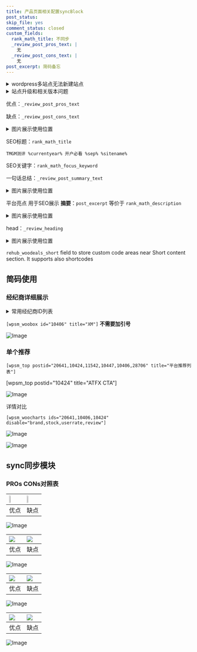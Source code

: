 ```yaml
---
title: 产品页面相关配置syncBlock
post_status: 
skip_file: yes
comment_status: closed
custom_fields:
  rank_math_title: 不同步
  _review_post_pros_text: |
    无
  _review_post_cons_text: |
    无
post_excerpt: 简码备忘
---
```

<details><summary>wordpress多站点无法新建站点</summary>

<li>和报错需要清理cookies一样的原因</li>
<li>wp-config.php里面<code>define( 'SUBDOMAIN_INSTALL', false );//子域名安装</code></li>
<li>新建子站点是用<code>define( 'SUBDOMAIN_INSTALL', true);//子域名安装</code> 完成以后，改成<code>false</code></li>
</details>

<details><summary>站点升级和相关版本问题</summary>

<p>wordpress：5.9.9
woocommerce：7.5.1
出现问题的地方：主题选项里面>><strong>Product layout >>compact style</strong></p>
<p>如何出现没有用过的字段 导致无法保存。先导出配置 然后进行修改，后面再次恢复即可。</p>
<p>出现部分字段无法显示时，需要返回默认布局后，对产品进行保存就好了。</p>
<p></p>
</details>

优点：`_review_post_pros_text`

缺点：`_review_post_cons_text`

<details><summary>图片展示使用位置</summary>

<img src="https://prod-files-secure.s3.us-west-2.amazonaws.com/39ed1227-6d7d-4570-be36-9ccd4a2c4241/f51d3d83-55d4-4bdf-9604-f37ec77ab556/Untitled.png?X-Amz-Algorithm=AWS4-HMAC-SHA256&X-Amz-Content-Sha256=UNSIGNED-PAYLOAD&X-Amz-Credential=ASIAZI2LB466WRSZMQPT%2F20250708%2Fus-west-2%2Fs3%2Faws4_request&X-Amz-Date=20250708T105519Z&X-Amz-Expires=3600&X-Amz-Security-Token=IQoJb3JpZ2luX2VjEIP%2F%2F%2F%2F%2F%2F%2F%2F%2F%2FwEaCXVzLXdlc3QtMiJIMEYCIQDWW0%2FMXGK8TppSGnomQLHYfAJY9pAKcZ%2Bh5xPt2%2Fbd%2FQIhAOCSWYVEVAWUZpjqA%2FPmrgMuYbV2Wrhb4J19G7GYvWioKogECIv%2F%2F%2F%2F%2F%2F%2F%2F%2F%2FwEQABoMNjM3NDIzMTgzODA1IgydsPV3IkjZ9V4fhOsq3AM%2BNL1SINEMLVCtuCIIDiG5TluLQYLNxLWPua0mX6wrGwc%2By6P%2Fh72gtWnwZodzccQTWVYd%2FoIi6ldr7VlS8vPg%2Flq0tr9isNMzCTFoOkKDip57qhAG4Mv%2BWoZ3YwI%2F1HsOmLWPEuGgl4wwqjJvMCPYfcCFoIT8DC%2FnuaHt3jwkHqTPnFnpcWy6K%2BRDhKczQALot7YlPnjSrKfWwmNgTwstFAGAXCBuu2vlKQZzXXMqWrbdMjRYeLjBY9wbAZqrDzeJ6NLVpafj3JnvMY23dui5q22lc7HsBeC2RJ0wER0Im1xvCPDWDotSDkRgmgqyqcGn%2F6kG2cPiD8ZCO%2BnjTjoZLX2%2Fp8WYWBrawuO4xTZQNgf0MqstvE%2FWIB3gLP9LIv%2BZEcSq27hT%2Be6DkmXasHfHeiC%2Ba3TpqSAG0dE4jGngS7z35EqFQs3VlZRrua5AWxg6XYafL2lz7GqCyVLQLlwr9hb0buM%2B4gHGsVELI9qmHwjA%2BJJ6zwf6zDP9Au%2BHwBRaWi2UPUqQG7nV92mGVywdDYPLmkDfiqiD9Mfm%2F0chQ0ed%2BPZjlpdIU6Dgyh6diJLGZfIlLLugq%2FliASF%2B7a2Qv1t9mCLHeEYdfxggqUxviLnAvo6K1HmxjK1wejD%2B4LPDBjqkAUstPOFzQ7G7xbQSps8N171q2dlNlooUhm7sfVkkpPYvH%2Ft7njssO1ZO54rxPyx9vrasJ9xcFX6nXOPz0ToqgBL4qyr3q3qfyilBrSCbDZKRzG4jQJdv%2FR6pNAVbivnfYxv0I6dOlbAV6hYc3OWCV%2FOcpqTDm0bsFKxaBCvA4D1orlTFarkVxPuWfJp7K0UqsAWl60kgjfAuDHSR7og7KVSTfmof&X-Amz-Signature=bac1a889bb1223d580bc514ab273396080ba78db57c8839e8fe0ccfd99dfd7d9&X-Amz-SignedHeaders=host&x-amz-checksum-mode=ENABLED&x-id=GetObject" alt="Image">
</details>

SEO标题：`rank_math_title`

`TMGM测评 %currentyear% 开户必看 %sep% %sitename%`

SEO关键字：`rank_math_focus_keyword`

一句话总结：`_review_post_summary_text`

<details><summary>图片展示使用位置</summary>

<img src="https://prod-files-secure.s3.us-west-2.amazonaws.com/39ed1227-6d7d-4570-be36-9ccd4a2c4241/4b96a922-296c-4f4e-8630-d1c870cbce01/Untitled.png?X-Amz-Algorithm=AWS4-HMAC-SHA256&X-Amz-Content-Sha256=UNSIGNED-PAYLOAD&X-Amz-Credential=ASIAZI2LB466ZYC5M4JJ%2F20250708%2Fus-west-2%2Fs3%2Faws4_request&X-Amz-Date=20250708T105520Z&X-Amz-Expires=3600&X-Amz-Security-Token=IQoJb3JpZ2luX2VjEIP%2F%2F%2F%2F%2F%2F%2F%2F%2F%2FwEaCXVzLXdlc3QtMiJHMEUCIQDB83HP%2BHG9mrV6sJfUNuazrw6m9twHoexsTfcUBpS1xwIgH7JZpuGA5d5TTqpIHTYiYivfJvEDdNhY2pZ3gvPM%2BpUqiAQIi%2F%2F%2F%2F%2F%2F%2F%2F%2F%2F%2FARAAGgw2Mzc0MjMxODM4MDUiDAmc2hzW838CW0sOTCrcAyGzWM%2FrJze9BMxt5TsdwQ5MLLXFymdTVV1ec9eiPOmfx5%2FKquMHO5VvAJ6ZoWiV8iIKNfw1Wjl8KDes%2F6Jc1CLrmXpfMYcKk%2F45LIyJ%2BYmuQGOqqUCJEXmMPTQBixBT9Aja5g%2FXdCI%2FH2iVEgkDo7DaM2nKbi1ctly%2FAZFKYrfyD8XQ%2FeNK%2BbWvtgUU9o2LlGmfrn%2BDSr%2Fk2fBepcF1uHRvMsutB83rM17052n3LNAi3TPBaOgq%2F4qGTjMcJo%2Bj744XTuLH%2FOZXpMsRNMGRGl9HTPRS8SUJig%2FlJFU4l8KwN0SRurS3imryGJeJBUlTpvV%2F3C6%2FY0bQ%2B4Q%2FGxPh6GdLbA7FjFs1m%2F3gHfsCmGZ2hlVBnvGU77WQrMt1Vqo2UIBjA%2FyrPIUNjmG8KtDq5wh6XM97SWJCNg5%2FBiTOxcLad9qX9al6b50IwwBEiHux2UowaAoFO256fw7V2xcy3bn%2Fd01P7B8JSxiUQ%2Fw9wKGk0eV3cN1nkMkkgnvC8SmATWZvbWTaVqcn4Q7YAB7hHNF9usLPxpDFzbIoiKjMAu1htUPpfyFW6GxDKChYMumpFvMvyt8%2FOfE9u9n5kdeMVSEH6xN1SRdFogwHYzRWQehTHbDWDDHpysPmOFiTMIXis8MGOqUBcBvvftnF7c%2FFjKGvRqcthq5GqQU%2Bmjm9ocQzUbzP0WtRJ7mHsAhIQxXk%2FxROYsVbevnBEe85cTvX4b8jWCbao%2FWSwCgZEuHixIe6OLwDKAoEb5xLPBLuxbsvScEWOoePmt1QwjkNVhhEIFxBFo%2FxdJqEUTGUdWuXIKwc5HwA%2F7Tls%2BPgkOLO6Y42B5raLxv7lJRWOLmDJMc7kD3Iki%2FI6ofelBYL&X-Amz-Signature=14eedc4f1039ac2ad31b1877994121b3389f81d2e63c94dbc7b7781aabce6d11&X-Amz-SignedHeaders=host&x-amz-checksum-mode=ENABLED&x-id=GetObject" alt="Image">
</details>

平台亮点 用于SEO展示 **摘要**：`post_excerpt`  等价于 `rank_math_description`

<details><summary>图片展示使用位置</summary>

<img src="https://prod-files-secure.s3.us-west-2.amazonaws.com/39ed1227-6d7d-4570-be36-9ccd4a2c4241/1ee11f63-b60a-4dfe-a7a7-d58ff23b5d88/Untitled.png?X-Amz-Algorithm=AWS4-HMAC-SHA256&X-Amz-Content-Sha256=UNSIGNED-PAYLOAD&X-Amz-Credential=ASIAZI2LB466X7Q6ZU3V%2F20250708%2Fus-west-2%2Fs3%2Faws4_request&X-Amz-Date=20250708T105520Z&X-Amz-Expires=3600&X-Amz-Security-Token=IQoJb3JpZ2luX2VjEIP%2F%2F%2F%2F%2F%2F%2F%2F%2F%2FwEaCXVzLXdlc3QtMiJHMEUCID0MGgeKdULoRItZ0Q9m9c1eie0SQf9UbMTMlMwIWHf9AiEAx2e8t%2BTm0iGVHuLCh%2FwaB4TnLRFqFjwRmMauyMEVthIqiAQIi%2F%2F%2F%2F%2F%2F%2F%2F%2F%2F%2FARAAGgw2Mzc0MjMxODM4MDUiDO3E9zbxiiwSCCiNCircA5Gs%2BRmaWpHl%2F3tSnhjwVwTB9rfaeHCdyrjj%2BM0JLrAcEGtqRJx58Y6Av%2FxcYiNWvqsh5ck4JzMByH6ntO5pBCE66REM5Vldpkk%2BaSrPMg8Ibs86i3iu7oatf628fPz5D7taWjdryBBFKT2d7ZFZ3LTK1ZDTSooEU0OWbPPJXFu5%2BpXAtEoaxKOvsDqwtq0znUPn7kgRxuef%2B8DDMUUs74EY8Y40yNeEQSp%2BhNgr5jTqGR2JvYXZwcwsXCSH0wfgAnMQNoXU5J30IX9sRnFiKI4Ioit5cVLwMbaNbQ4gMIRvCOa8ToJIGPXhN7PCPlm8akk0UjJomCYI21xpcLN9PEZpXfprBmhPhEqYqvt5qpoF0WIOZm2v%2FsarCbcde7GFpWxEWsfZtdtv8C01gA8VgiWGkeEA7eKy9q8RN312IyXNST5W%2BHf%2BdfijNIHHCQXtM2dZgr4KSAOYsYrPvQPeJ3z5Bwbjm1n90mHugyhVuiNFv6QsmNoIbrG%2BSDZjSekc5T0iN4%2FdpG4TKoSSUNmYvkGT%2B9CUkAAz%2FCRs4zICa%2B%2FBRs6B%2BkOBFejK4GFSldb0SfTcqtIAaUcQ0WI73vL7R8ZEspPx5k%2FoWJBbB3PiKN3QDwsCuH95AT0FLSQvMOfhs8MGOqUBIgX3QaLfbKT3i%2FT7juPnU20khtMbBZB8ZQJy6UrlDOg1y0RMalid4aItq1TeMyXOrjmfxcuoAz3vCPb5lIsb0kiYV%2BBprTyBWqCd99OO8nNODRTnvchgYyVeWluRhWRQe6dzmWhiuP1%2FaxqTRfywadNPI4gyApnOcbSzVhc4YCvZXw9Y1HMLMXrVk%2FWsV9ZkOlXQMzE2TEwydpr6UkdtLuYJlVn6&X-Amz-Signature=3e79827b2b2264b2ec8af2722751bc31e9576920e7e325a858b072d5169e9f8c&X-Amz-SignedHeaders=host&x-amz-checksum-mode=ENABLED&x-id=GetObject" alt="Image">
<img src="https://prod-files-secure.s3.us-west-2.amazonaws.com/39ed1227-6d7d-4570-be36-9ccd4a2c4241/ad4118b5-78d8-4fbe-801e-3b29b5d99c01/Untitled.png?X-Amz-Algorithm=AWS4-HMAC-SHA256&X-Amz-Content-Sha256=UNSIGNED-PAYLOAD&X-Amz-Credential=ASIAZI2LB466X7Q6ZU3V%2F20250708%2Fus-west-2%2Fs3%2Faws4_request&X-Amz-Date=20250708T105520Z&X-Amz-Expires=3600&X-Amz-Security-Token=IQoJb3JpZ2luX2VjEIP%2F%2F%2F%2F%2F%2F%2F%2F%2F%2FwEaCXVzLXdlc3QtMiJHMEUCID0MGgeKdULoRItZ0Q9m9c1eie0SQf9UbMTMlMwIWHf9AiEAx2e8t%2BTm0iGVHuLCh%2FwaB4TnLRFqFjwRmMauyMEVthIqiAQIi%2F%2F%2F%2F%2F%2F%2F%2F%2F%2F%2FARAAGgw2Mzc0MjMxODM4MDUiDO3E9zbxiiwSCCiNCircA5Gs%2BRmaWpHl%2F3tSnhjwVwTB9rfaeHCdyrjj%2BM0JLrAcEGtqRJx58Y6Av%2FxcYiNWvqsh5ck4JzMByH6ntO5pBCE66REM5Vldpkk%2BaSrPMg8Ibs86i3iu7oatf628fPz5D7taWjdryBBFKT2d7ZFZ3LTK1ZDTSooEU0OWbPPJXFu5%2BpXAtEoaxKOvsDqwtq0znUPn7kgRxuef%2B8DDMUUs74EY8Y40yNeEQSp%2BhNgr5jTqGR2JvYXZwcwsXCSH0wfgAnMQNoXU5J30IX9sRnFiKI4Ioit5cVLwMbaNbQ4gMIRvCOa8ToJIGPXhN7PCPlm8akk0UjJomCYI21xpcLN9PEZpXfprBmhPhEqYqvt5qpoF0WIOZm2v%2FsarCbcde7GFpWxEWsfZtdtv8C01gA8VgiWGkeEA7eKy9q8RN312IyXNST5W%2BHf%2BdfijNIHHCQXtM2dZgr4KSAOYsYrPvQPeJ3z5Bwbjm1n90mHugyhVuiNFv6QsmNoIbrG%2BSDZjSekc5T0iN4%2FdpG4TKoSSUNmYvkGT%2B9CUkAAz%2FCRs4zICa%2B%2FBRs6B%2BkOBFejK4GFSldb0SfTcqtIAaUcQ0WI73vL7R8ZEspPx5k%2FoWJBbB3PiKN3QDwsCuH95AT0FLSQvMOfhs8MGOqUBIgX3QaLfbKT3i%2FT7juPnU20khtMbBZB8ZQJy6UrlDOg1y0RMalid4aItq1TeMyXOrjmfxcuoAz3vCPb5lIsb0kiYV%2BBprTyBWqCd99OO8nNODRTnvchgYyVeWluRhWRQe6dzmWhiuP1%2FaxqTRfywadNPI4gyApnOcbSzVhc4YCvZXw9Y1HMLMXrVk%2FWsV9ZkOlXQMzE2TEwydpr6UkdtLuYJlVn6&X-Amz-Signature=be8b7c2ecd6a65dfca08b5869878463dc3a9018e1cecb839b3da46e951e11c13&X-Amz-SignedHeaders=host&x-amz-checksum-mode=ENABLED&x-id=GetObject" alt="Image">
<img src="https://prod-files-secure.s3.us-west-2.amazonaws.com/39ed1227-6d7d-4570-be36-9ccd4a2c4241/a38cf7c9-a79c-4b64-9e94-13589fe0758b/Untitled.png?X-Amz-Algorithm=AWS4-HMAC-SHA256&X-Amz-Content-Sha256=UNSIGNED-PAYLOAD&X-Amz-Credential=ASIAZI2LB466X7Q6ZU3V%2F20250708%2Fus-west-2%2Fs3%2Faws4_request&X-Amz-Date=20250708T105520Z&X-Amz-Expires=3600&X-Amz-Security-Token=IQoJb3JpZ2luX2VjEIP%2F%2F%2F%2F%2F%2F%2F%2F%2F%2FwEaCXVzLXdlc3QtMiJHMEUCID0MGgeKdULoRItZ0Q9m9c1eie0SQf9UbMTMlMwIWHf9AiEAx2e8t%2BTm0iGVHuLCh%2FwaB4TnLRFqFjwRmMauyMEVthIqiAQIi%2F%2F%2F%2F%2F%2F%2F%2F%2F%2F%2FARAAGgw2Mzc0MjMxODM4MDUiDO3E9zbxiiwSCCiNCircA5Gs%2BRmaWpHl%2F3tSnhjwVwTB9rfaeHCdyrjj%2BM0JLrAcEGtqRJx58Y6Av%2FxcYiNWvqsh5ck4JzMByH6ntO5pBCE66REM5Vldpkk%2BaSrPMg8Ibs86i3iu7oatf628fPz5D7taWjdryBBFKT2d7ZFZ3LTK1ZDTSooEU0OWbPPJXFu5%2BpXAtEoaxKOvsDqwtq0znUPn7kgRxuef%2B8DDMUUs74EY8Y40yNeEQSp%2BhNgr5jTqGR2JvYXZwcwsXCSH0wfgAnMQNoXU5J30IX9sRnFiKI4Ioit5cVLwMbaNbQ4gMIRvCOa8ToJIGPXhN7PCPlm8akk0UjJomCYI21xpcLN9PEZpXfprBmhPhEqYqvt5qpoF0WIOZm2v%2FsarCbcde7GFpWxEWsfZtdtv8C01gA8VgiWGkeEA7eKy9q8RN312IyXNST5W%2BHf%2BdfijNIHHCQXtM2dZgr4KSAOYsYrPvQPeJ3z5Bwbjm1n90mHugyhVuiNFv6QsmNoIbrG%2BSDZjSekc5T0iN4%2FdpG4TKoSSUNmYvkGT%2B9CUkAAz%2FCRs4zICa%2B%2FBRs6B%2BkOBFejK4GFSldb0SfTcqtIAaUcQ0WI73vL7R8ZEspPx5k%2FoWJBbB3PiKN3QDwsCuH95AT0FLSQvMOfhs8MGOqUBIgX3QaLfbKT3i%2FT7juPnU20khtMbBZB8ZQJy6UrlDOg1y0RMalid4aItq1TeMyXOrjmfxcuoAz3vCPb5lIsb0kiYV%2BBprTyBWqCd99OO8nNODRTnvchgYyVeWluRhWRQe6dzmWhiuP1%2FaxqTRfywadNPI4gyApnOcbSzVhc4YCvZXw9Y1HMLMXrVk%2FWsV9ZkOlXQMzE2TEwydpr6UkdtLuYJlVn6&X-Amz-Signature=0b5f5bc6c94b98175ce60bbb9f1702c7664472170f050ce9a081b8ccfa78110a&X-Amz-SignedHeaders=host&x-amz-checksum-mode=ENABLED&x-id=GetObject" alt="Image">
<img src="https://prod-files-secure.s3.us-west-2.amazonaws.com/39ed1227-6d7d-4570-be36-9ccd4a2c4241/7da6fc1e-d2ac-42ae-8c75-cb5749aa18f6/Untitled.png?X-Amz-Algorithm=AWS4-HMAC-SHA256&X-Amz-Content-Sha256=UNSIGNED-PAYLOAD&X-Amz-Credential=ASIAZI2LB466X7Q6ZU3V%2F20250708%2Fus-west-2%2Fs3%2Faws4_request&X-Amz-Date=20250708T105520Z&X-Amz-Expires=3600&X-Amz-Security-Token=IQoJb3JpZ2luX2VjEIP%2F%2F%2F%2F%2F%2F%2F%2F%2F%2FwEaCXVzLXdlc3QtMiJHMEUCID0MGgeKdULoRItZ0Q9m9c1eie0SQf9UbMTMlMwIWHf9AiEAx2e8t%2BTm0iGVHuLCh%2FwaB4TnLRFqFjwRmMauyMEVthIqiAQIi%2F%2F%2F%2F%2F%2F%2F%2F%2F%2F%2FARAAGgw2Mzc0MjMxODM4MDUiDO3E9zbxiiwSCCiNCircA5Gs%2BRmaWpHl%2F3tSnhjwVwTB9rfaeHCdyrjj%2BM0JLrAcEGtqRJx58Y6Av%2FxcYiNWvqsh5ck4JzMByH6ntO5pBCE66REM5Vldpkk%2BaSrPMg8Ibs86i3iu7oatf628fPz5D7taWjdryBBFKT2d7ZFZ3LTK1ZDTSooEU0OWbPPJXFu5%2BpXAtEoaxKOvsDqwtq0znUPn7kgRxuef%2B8DDMUUs74EY8Y40yNeEQSp%2BhNgr5jTqGR2JvYXZwcwsXCSH0wfgAnMQNoXU5J30IX9sRnFiKI4Ioit5cVLwMbaNbQ4gMIRvCOa8ToJIGPXhN7PCPlm8akk0UjJomCYI21xpcLN9PEZpXfprBmhPhEqYqvt5qpoF0WIOZm2v%2FsarCbcde7GFpWxEWsfZtdtv8C01gA8VgiWGkeEA7eKy9q8RN312IyXNST5W%2BHf%2BdfijNIHHCQXtM2dZgr4KSAOYsYrPvQPeJ3z5Bwbjm1n90mHugyhVuiNFv6QsmNoIbrG%2BSDZjSekc5T0iN4%2FdpG4TKoSSUNmYvkGT%2B9CUkAAz%2FCRs4zICa%2B%2FBRs6B%2BkOBFejK4GFSldb0SfTcqtIAaUcQ0WI73vL7R8ZEspPx5k%2FoWJBbB3PiKN3QDwsCuH95AT0FLSQvMOfhs8MGOqUBIgX3QaLfbKT3i%2FT7juPnU20khtMbBZB8ZQJy6UrlDOg1y0RMalid4aItq1TeMyXOrjmfxcuoAz3vCPb5lIsb0kiYV%2BBprTyBWqCd99OO8nNODRTnvchgYyVeWluRhWRQe6dzmWhiuP1%2FaxqTRfywadNPI4gyApnOcbSzVhc4YCvZXw9Y1HMLMXrVk%2FWsV9ZkOlXQMzE2TEwydpr6UkdtLuYJlVn6&X-Amz-Signature=59cd3d57c5fbe9571a5cd135adf38f2b29dec63332a87044ab5d87bd0167e948&X-Amz-SignedHeaders=host&x-amz-checksum-mode=ENABLED&x-id=GetObject" alt="Image">
<img src="https://prod-files-secure.s3.us-west-2.amazonaws.com/39ed1227-6d7d-4570-be36-9ccd4a2c4241/7e97f40a-eaee-47f5-b2f9-475f96808fa7/Untitled.png?X-Amz-Algorithm=AWS4-HMAC-SHA256&X-Amz-Content-Sha256=UNSIGNED-PAYLOAD&X-Amz-Credential=ASIAZI2LB466X7Q6ZU3V%2F20250708%2Fus-west-2%2Fs3%2Faws4_request&X-Amz-Date=20250708T105520Z&X-Amz-Expires=3600&X-Amz-Security-Token=IQoJb3JpZ2luX2VjEIP%2F%2F%2F%2F%2F%2F%2F%2F%2F%2FwEaCXVzLXdlc3QtMiJHMEUCID0MGgeKdULoRItZ0Q9m9c1eie0SQf9UbMTMlMwIWHf9AiEAx2e8t%2BTm0iGVHuLCh%2FwaB4TnLRFqFjwRmMauyMEVthIqiAQIi%2F%2F%2F%2F%2F%2F%2F%2F%2F%2F%2FARAAGgw2Mzc0MjMxODM4MDUiDO3E9zbxiiwSCCiNCircA5Gs%2BRmaWpHl%2F3tSnhjwVwTB9rfaeHCdyrjj%2BM0JLrAcEGtqRJx58Y6Av%2FxcYiNWvqsh5ck4JzMByH6ntO5pBCE66REM5Vldpkk%2BaSrPMg8Ibs86i3iu7oatf628fPz5D7taWjdryBBFKT2d7ZFZ3LTK1ZDTSooEU0OWbPPJXFu5%2BpXAtEoaxKOvsDqwtq0znUPn7kgRxuef%2B8DDMUUs74EY8Y40yNeEQSp%2BhNgr5jTqGR2JvYXZwcwsXCSH0wfgAnMQNoXU5J30IX9sRnFiKI4Ioit5cVLwMbaNbQ4gMIRvCOa8ToJIGPXhN7PCPlm8akk0UjJomCYI21xpcLN9PEZpXfprBmhPhEqYqvt5qpoF0WIOZm2v%2FsarCbcde7GFpWxEWsfZtdtv8C01gA8VgiWGkeEA7eKy9q8RN312IyXNST5W%2BHf%2BdfijNIHHCQXtM2dZgr4KSAOYsYrPvQPeJ3z5Bwbjm1n90mHugyhVuiNFv6QsmNoIbrG%2BSDZjSekc5T0iN4%2FdpG4TKoSSUNmYvkGT%2B9CUkAAz%2FCRs4zICa%2B%2FBRs6B%2BkOBFejK4GFSldb0SfTcqtIAaUcQ0WI73vL7R8ZEspPx5k%2FoWJBbB3PiKN3QDwsCuH95AT0FLSQvMOfhs8MGOqUBIgX3QaLfbKT3i%2FT7juPnU20khtMbBZB8ZQJy6UrlDOg1y0RMalid4aItq1TeMyXOrjmfxcuoAz3vCPb5lIsb0kiYV%2BBprTyBWqCd99OO8nNODRTnvchgYyVeWluRhWRQe6dzmWhiuP1%2FaxqTRfywadNPI4gyApnOcbSzVhc4YCvZXw9Y1HMLMXrVk%2FWsV9ZkOlXQMzE2TEwydpr6UkdtLuYJlVn6&X-Amz-Signature=467ab1bc69de1da9010ef97eae62623941baa4124b7ecb067ca0b655984df880&X-Amz-SignedHeaders=host&x-amz-checksum-mode=ENABLED&x-id=GetObject" alt="Image">
</details>

head：`_review_heading`

<details><summary>图片展示使用位置</summary>

<img src="https://prod-files-secure.s3.us-west-2.amazonaws.com/39ed1227-6d7d-4570-be36-9ccd4a2c4241/3a4650ad-9887-415c-889a-edd51fa54f27/Untitled.png?X-Amz-Algorithm=AWS4-HMAC-SHA256&X-Amz-Content-Sha256=UNSIGNED-PAYLOAD&X-Amz-Credential=ASIAZI2LB466VF3UQSPE%2F20250708%2Fus-west-2%2Fs3%2Faws4_request&X-Amz-Date=20250708T105521Z&X-Amz-Expires=3600&X-Amz-Security-Token=IQoJb3JpZ2luX2VjEIP%2F%2F%2F%2F%2F%2F%2F%2F%2F%2FwEaCXVzLXdlc3QtMiJHMEUCIQCyOoylo%2BEM9WZhAVveBK%2BBxe9%2FWEGqecR4v8z2DebfwwIgWyJK3q32rnsiOZeg0D5ZuOI6aNvEGOG6MnvO2f1rSj8qiAQIi%2F%2F%2F%2F%2F%2F%2F%2F%2F%2F%2FARAAGgw2Mzc0MjMxODM4MDUiDGaeuA8kRhcv%2BAkroyrcA9h2sWSfqCvX%2F9SzNSNbgMGWKkurdP2NEngmKgzDDs5N69Ehw5L2g0XcPgtjc2t0RuSp0GS19UF15ajdoL%2BvZXg3g89eSERUkV7jOK%2FKZAyWZ2dFpRWGsDy%2F%2B54im2HvRTpiV0jZO4%2F4X%2FPQlhJGdsDreL8TqCAivaPj5dtWAB%2F0uAzcHjCvcU2yA%2FD9%2BLlAWmPfiC%2FVbXcyetXyCv9Dj85A6gyy7Ftl6twKpCCowZqbQgovT%2Fq%2FblHOUyl%2Bea%2BaSlLItuB4w%2BNQlLToAqcLVxwZRb9ieeotrBxE9MGAEj5gleV3JXJUQcPrfUq35%2FC%2BHw9Y0WtOv5fBLlBsLURy%2Fs%2F5oyJernx%2BdQeA0df0WhPC8csX8o7noHWt3Mf4Lzm3tBTSoD1igOm2a1UydT7m7lomKiVW2htJecM6O%2FKI8YylXl2xJoh%2Fq2q3eq87XlPgmMeYtsRKcWqyxbKnJZkj1620zoaLQEL6lEdd6V0O2SruFPEbGbnt7fuWUNGH4e5KQOrvGyuwXytd5VYPuwO711gMLKrHqlf7aW48dlwH3hur%2F1Jc64iY8fmsxboThEwY59bGK%2FK0FmWJCw1HI12TZIJyDWADIhpsOtQ7dLS3vP3ey5%2FSjJ98X3qB1FmLMKThs8MGOqUBvAFFCK7pJZtv6pJ5c2YHYuZTE1ROocMZdRBzb3A%2F9TL5AGIAnpKSzItJvkH037SSRbcfZuXUFXrylUENsSvc%2BJaA5hn51RLo%2ByXMNVwzdzPgmWc4KDkPOnsf%2F%2FdVm%2BPJLQ7Ne0TGiAR9Q4HXe%2FFm9m0mQw4V0X%2FC8GQ7HVGNdgqSOetygTLtHbswFzFi01KJVju%2FFfbvmvdsQWcK%2BtVxPF%2BUgubX&X-Amz-Signature=e9305253ff8f8baddc624e6cb1255d50d31ae46d49283c15e26d4a8394e7ea8e&X-Amz-SignedHeaders=host&x-amz-checksum-mode=ENABLED&x-id=GetObject" alt="Image">
</details>

`rehub_woodeals_short`	field to store custom code areas near Short content section. It supports also shortcodes



## 简码使用

### 经纪商详细展示

<details><summary>常用经纪商ID列表</summary>

<pre><code class="php">嘉盛 ===> 20641  [wpsm_woobox id="20641" title="嘉盛"]
易信easymarkets ===> 11542  [wpsm_woobox id="11542" title="易信easymarkets"]
ATFX外汇 ===> 10424  [wpsm_woobox id="10424" title="ATFX"]
XM ===> 10406  [wpsm_woobox id="10406" title="XM"]
TMGM ===> 29622  [wpsm_woobox id="29622" title="TMGM"]
HYCM ===> 10447  [wpsm_woobox id="10447" title="HYCM"]
fpmarkets澳福外汇 ===> 20639  [wpsm_woobox id="20639" title="fpmarkets澳福外汇"]</code></pre>
</details>

`[wpsm_woobox id="10406" title="XM"]` **不需要加引号**

![Image](https://prod-files-secure.s3.us-west-2.amazonaws.com/39ed1227-6d7d-4570-be36-9ccd4a2c4241/4f898f9d-0fa7-4e43-acd3-ac6bc7be575a/Untitled.png?X-Amz-Algorithm=AWS4-HMAC-SHA256&X-Amz-Content-Sha256=UNSIGNED-PAYLOAD&X-Amz-Credential=ASIAZI2LB466XUD4LVZC%2F20250708%2Fus-west-2%2Fs3%2Faws4_request&X-Amz-Date=20250708T105518Z&X-Amz-Expires=3600&X-Amz-Security-Token=IQoJb3JpZ2luX2VjEIP%2F%2F%2F%2F%2F%2F%2F%2F%2F%2FwEaCXVzLXdlc3QtMiJHMEUCIDImgsXLA3ihLHz43ZerbCgJbCI6enr4f6PQtqY3GHlcAiEAvaHKr9zqzZDg9ynhmtDb3rq1It6i4lILAUXyQXY9dkwqiAQIi%2F%2F%2F%2F%2F%2F%2F%2F%2F%2F%2FARAAGgw2Mzc0MjMxODM4MDUiDPJshLU%2Boy%2B4sDsHUircA14RjsFYz4jviG0ceJZuM7VPWZiH4sGj1d7T0MvEjP4H8tZf5AUPDtloVOkJq6a5b520jbAXwdEu8x6rzS5UiVgKtSC2aI4KatK0cTfhYlSTj56t1k7VXMsK1KEOKcRxTrxhvt7H%2Ba0PfyLFebjcESVue6T3%2FFXO5H%2F0bzWk1WjyBmm03kA6dr1AjusTBuHftirtdBB6tMQkt%2Bm1XB5ajyE6efyIuXzVYmx8mqqn8aHoxyh1edmzr6N%2Fx%2F24DjHHyLhAbDJKggy9mF3IJjw9UG9BfU%2BZW%2BfwKDnov1Pxf8fg%2BcZlWauWxsPTLXKt%2BcmuwHq7BCzKOjzE%2BJL6h4oo597gsgE4GRNzEK4rqgEEKF4M5rxlKrr5DYmH%2B21sD%2BWNGb3qULrjW5GwUPboKam2QqQNYAfWUaehlJJMbrGE82bRLsFV1Ighyf2F6G4YdAwRe8JlqRb7zjDtOnURKmkOscbGcUxX%2BHTQnhIWc2tmBBuwSN0lnNVihg5VRPBnEFOhnPfW0QgL2EDjOkDblsStTm0FIMlyk6JWahyT%2B7yeHer4HH7Ms%2BOGvjUjDpcvznYnx8VpK5VtMm9DRv1lIODSFk4FQIxh4lbM%2FME3xCOpZ5KDpaQ%2B1NbWpociRk7%2FMIThs8MGOqUBZUJjN449A9N7Xa9xAW7uM8Fi7PUXlP3dfi0b3F4KYmzSfzM1XwxH%2FfAatgyIBrIzv004tBXrhg01FYZGM1Zt%2FGID%2B76SQmjRIcdUYGvh5jHjsWQU090P2CbgBk9kP9tnrLyUqIBbmdo%2BGT%2F1yZRFMhGoe4PpFWf1JGG9hPhpP3M25R4xxLytMNRDKQ%2BcXwAShwblTKZOfRPykn293HzdTRJZ8%2Bzf&X-Amz-Signature=8b4875474e9f3c968e0a3a8bd3cda27c4b3e1605cc11c85214ea97477e468de6&X-Amz-SignedHeaders=host&x-amz-checksum-mode=ENABLED&x-id=GetObject)

### 单个推荐
`[wpsm_top postid="20641,10424,11542,10447,10406,28706" title="平台推荐列表"]`

[wpsm_top postid="10424" title="ATFX CTA"]

![Image](https://prod-files-secure.s3.us-west-2.amazonaws.com/39ed1227-6d7d-4570-be36-9ccd4a2c4241/5ac620dc-51a8-48b6-b55d-91f47299193c/Untitled.png?X-Amz-Algorithm=AWS4-HMAC-SHA256&X-Amz-Content-Sha256=UNSIGNED-PAYLOAD&X-Amz-Credential=ASIAZI2LB466XUD4LVZC%2F20250708%2Fus-west-2%2Fs3%2Faws4_request&X-Amz-Date=20250708T105518Z&X-Amz-Expires=3600&X-Amz-Security-Token=IQoJb3JpZ2luX2VjEIP%2F%2F%2F%2F%2F%2F%2F%2F%2F%2FwEaCXVzLXdlc3QtMiJHMEUCIDImgsXLA3ihLHz43ZerbCgJbCI6enr4f6PQtqY3GHlcAiEAvaHKr9zqzZDg9ynhmtDb3rq1It6i4lILAUXyQXY9dkwqiAQIi%2F%2F%2F%2F%2F%2F%2F%2F%2F%2F%2FARAAGgw2Mzc0MjMxODM4MDUiDPJshLU%2Boy%2B4sDsHUircA14RjsFYz4jviG0ceJZuM7VPWZiH4sGj1d7T0MvEjP4H8tZf5AUPDtloVOkJq6a5b520jbAXwdEu8x6rzS5UiVgKtSC2aI4KatK0cTfhYlSTj56t1k7VXMsK1KEOKcRxTrxhvt7H%2Ba0PfyLFebjcESVue6T3%2FFXO5H%2F0bzWk1WjyBmm03kA6dr1AjusTBuHftirtdBB6tMQkt%2Bm1XB5ajyE6efyIuXzVYmx8mqqn8aHoxyh1edmzr6N%2Fx%2F24DjHHyLhAbDJKggy9mF3IJjw9UG9BfU%2BZW%2BfwKDnov1Pxf8fg%2BcZlWauWxsPTLXKt%2BcmuwHq7BCzKOjzE%2BJL6h4oo597gsgE4GRNzEK4rqgEEKF4M5rxlKrr5DYmH%2B21sD%2BWNGb3qULrjW5GwUPboKam2QqQNYAfWUaehlJJMbrGE82bRLsFV1Ighyf2F6G4YdAwRe8JlqRb7zjDtOnURKmkOscbGcUxX%2BHTQnhIWc2tmBBuwSN0lnNVihg5VRPBnEFOhnPfW0QgL2EDjOkDblsStTm0FIMlyk6JWahyT%2B7yeHer4HH7Ms%2BOGvjUjDpcvznYnx8VpK5VtMm9DRv1lIODSFk4FQIxh4lbM%2FME3xCOpZ5KDpaQ%2B1NbWpociRk7%2FMIThs8MGOqUBZUJjN449A9N7Xa9xAW7uM8Fi7PUXlP3dfi0b3F4KYmzSfzM1XwxH%2FfAatgyIBrIzv004tBXrhg01FYZGM1Zt%2FGID%2B76SQmjRIcdUYGvh5jHjsWQU090P2CbgBk9kP9tnrLyUqIBbmdo%2BGT%2F1yZRFMhGoe4PpFWf1JGG9hPhpP3M25R4xxLytMNRDKQ%2BcXwAShwblTKZOfRPykn293HzdTRJZ8%2Bzf&X-Amz-Signature=956d5389b7d6035ce8323d83f2f50fd275982b9ed5e356a6d733411a51059209&X-Amz-SignedHeaders=host&x-amz-checksum-mode=ENABLED&x-id=GetObject)

详情对比

`[wpsm_woocharts ids="20641,10406,10424" disable="brand,stock,userrate,review"]`

![Image](https://prod-files-secure.s3.us-west-2.amazonaws.com/39ed1227-6d7d-4570-be36-9ccd4a2c4241/bf3ba45f-b9f3-4295-8aef-b4a495fd25f4/Untitled.png?X-Amz-Algorithm=AWS4-HMAC-SHA256&X-Amz-Content-Sha256=UNSIGNED-PAYLOAD&X-Amz-Credential=ASIAZI2LB466XUD4LVZC%2F20250708%2Fus-west-2%2Fs3%2Faws4_request&X-Amz-Date=20250708T105518Z&X-Amz-Expires=3600&X-Amz-Security-Token=IQoJb3JpZ2luX2VjEIP%2F%2F%2F%2F%2F%2F%2F%2F%2F%2FwEaCXVzLXdlc3QtMiJHMEUCIDImgsXLA3ihLHz43ZerbCgJbCI6enr4f6PQtqY3GHlcAiEAvaHKr9zqzZDg9ynhmtDb3rq1It6i4lILAUXyQXY9dkwqiAQIi%2F%2F%2F%2F%2F%2F%2F%2F%2F%2F%2FARAAGgw2Mzc0MjMxODM4MDUiDPJshLU%2Boy%2B4sDsHUircA14RjsFYz4jviG0ceJZuM7VPWZiH4sGj1d7T0MvEjP4H8tZf5AUPDtloVOkJq6a5b520jbAXwdEu8x6rzS5UiVgKtSC2aI4KatK0cTfhYlSTj56t1k7VXMsK1KEOKcRxTrxhvt7H%2Ba0PfyLFebjcESVue6T3%2FFXO5H%2F0bzWk1WjyBmm03kA6dr1AjusTBuHftirtdBB6tMQkt%2Bm1XB5ajyE6efyIuXzVYmx8mqqn8aHoxyh1edmzr6N%2Fx%2F24DjHHyLhAbDJKggy9mF3IJjw9UG9BfU%2BZW%2BfwKDnov1Pxf8fg%2BcZlWauWxsPTLXKt%2BcmuwHq7BCzKOjzE%2BJL6h4oo597gsgE4GRNzEK4rqgEEKF4M5rxlKrr5DYmH%2B21sD%2BWNGb3qULrjW5GwUPboKam2QqQNYAfWUaehlJJMbrGE82bRLsFV1Ighyf2F6G4YdAwRe8JlqRb7zjDtOnURKmkOscbGcUxX%2BHTQnhIWc2tmBBuwSN0lnNVihg5VRPBnEFOhnPfW0QgL2EDjOkDblsStTm0FIMlyk6JWahyT%2B7yeHer4HH7Ms%2BOGvjUjDpcvznYnx8VpK5VtMm9DRv1lIODSFk4FQIxh4lbM%2FME3xCOpZ5KDpaQ%2B1NbWpociRk7%2FMIThs8MGOqUBZUJjN449A9N7Xa9xAW7uM8Fi7PUXlP3dfi0b3F4KYmzSfzM1XwxH%2FfAatgyIBrIzv004tBXrhg01FYZGM1Zt%2FGID%2B76SQmjRIcdUYGvh5jHjsWQU090P2CbgBk9kP9tnrLyUqIBbmdo%2BGT%2F1yZRFMhGoe4PpFWf1JGG9hPhpP3M25R4xxLytMNRDKQ%2BcXwAShwblTKZOfRPykn293HzdTRJZ8%2Bzf&X-Amz-Signature=c4b48ba67fa1554a6616874c762afd51e8f470b7411cfa18ec95bfbabaf26a77&X-Amz-SignedHeaders=host&x-amz-checksum-mode=ENABLED&x-id=GetObject)

![Image](https://prod-files-secure.s3.us-west-2.amazonaws.com/39ed1227-6d7d-4570-be36-9ccd4a2c4241/30bc56ef-f383-4b48-9768-2ebc9e436ec0/Untitled.png?X-Amz-Algorithm=AWS4-HMAC-SHA256&X-Amz-Content-Sha256=UNSIGNED-PAYLOAD&X-Amz-Credential=ASIAZI2LB466XUD4LVZC%2F20250708%2Fus-west-2%2Fs3%2Faws4_request&X-Amz-Date=20250708T105518Z&X-Amz-Expires=3600&X-Amz-Security-Token=IQoJb3JpZ2luX2VjEIP%2F%2F%2F%2F%2F%2F%2F%2F%2F%2FwEaCXVzLXdlc3QtMiJHMEUCIDImgsXLA3ihLHz43ZerbCgJbCI6enr4f6PQtqY3GHlcAiEAvaHKr9zqzZDg9ynhmtDb3rq1It6i4lILAUXyQXY9dkwqiAQIi%2F%2F%2F%2F%2F%2F%2F%2F%2F%2F%2FARAAGgw2Mzc0MjMxODM4MDUiDPJshLU%2Boy%2B4sDsHUircA14RjsFYz4jviG0ceJZuM7VPWZiH4sGj1d7T0MvEjP4H8tZf5AUPDtloVOkJq6a5b520jbAXwdEu8x6rzS5UiVgKtSC2aI4KatK0cTfhYlSTj56t1k7VXMsK1KEOKcRxTrxhvt7H%2Ba0PfyLFebjcESVue6T3%2FFXO5H%2F0bzWk1WjyBmm03kA6dr1AjusTBuHftirtdBB6tMQkt%2Bm1XB5ajyE6efyIuXzVYmx8mqqn8aHoxyh1edmzr6N%2Fx%2F24DjHHyLhAbDJKggy9mF3IJjw9UG9BfU%2BZW%2BfwKDnov1Pxf8fg%2BcZlWauWxsPTLXKt%2BcmuwHq7BCzKOjzE%2BJL6h4oo597gsgE4GRNzEK4rqgEEKF4M5rxlKrr5DYmH%2B21sD%2BWNGb3qULrjW5GwUPboKam2QqQNYAfWUaehlJJMbrGE82bRLsFV1Ighyf2F6G4YdAwRe8JlqRb7zjDtOnURKmkOscbGcUxX%2BHTQnhIWc2tmBBuwSN0lnNVihg5VRPBnEFOhnPfW0QgL2EDjOkDblsStTm0FIMlyk6JWahyT%2B7yeHer4HH7Ms%2BOGvjUjDpcvznYnx8VpK5VtMm9DRv1lIODSFk4FQIxh4lbM%2FME3xCOpZ5KDpaQ%2B1NbWpociRk7%2FMIThs8MGOqUBZUJjN449A9N7Xa9xAW7uM8Fi7PUXlP3dfi0b3F4KYmzSfzM1XwxH%2FfAatgyIBrIzv004tBXrhg01FYZGM1Zt%2FGID%2B76SQmjRIcdUYGvh5jHjsWQU090P2CbgBk9kP9tnrLyUqIBbmdo%2BGT%2F1yZRFMhGoe4PpFWf1JGG9hPhpP3M25R4xxLytMNRDKQ%2BcXwAShwblTKZOfRPykn293HzdTRJZ8%2Bzf&X-Amz-Signature=cb36a6250af6fe9f0bdbbdb179ad80ce31326db3669e68398cd401c20cf79a5f&X-Amz-SignedHeaders=host&x-amz-checksum-mode=ENABLED&x-id=GetObject)

## sync同步模块

### PROs CONs对照表

| <img src="https://cdn.ifttt.fun/gh/jarlin8/OSS@main/icons/customize/pros.svg" height="auto" width="37.3%"> | <img src="https://cdn.ifttt.fun/gh/jarlin8/OSS@main/icons/customize/cons.svg" height="auto" width="28.8%"> |
| :--- | :--- |
| 优点 | 缺点 |

![Image](https://prod-files-secure.s3.us-west-2.amazonaws.com/39ed1227-6d7d-4570-be36-9ccd4a2c4241/8742b755-dfb5-4004-9a5f-d6e561664bd8/Untitled.png?X-Amz-Algorithm=AWS4-HMAC-SHA256&X-Amz-Content-Sha256=UNSIGNED-PAYLOAD&X-Amz-Credential=ASIAZI2LB466XUD4LVZC%2F20250708%2Fus-west-2%2Fs3%2Faws4_request&X-Amz-Date=20250708T105518Z&X-Amz-Expires=3600&X-Amz-Security-Token=IQoJb3JpZ2luX2VjEIP%2F%2F%2F%2F%2F%2F%2F%2F%2F%2FwEaCXVzLXdlc3QtMiJHMEUCIDImgsXLA3ihLHz43ZerbCgJbCI6enr4f6PQtqY3GHlcAiEAvaHKr9zqzZDg9ynhmtDb3rq1It6i4lILAUXyQXY9dkwqiAQIi%2F%2F%2F%2F%2F%2F%2F%2F%2F%2F%2FARAAGgw2Mzc0MjMxODM4MDUiDPJshLU%2Boy%2B4sDsHUircA14RjsFYz4jviG0ceJZuM7VPWZiH4sGj1d7T0MvEjP4H8tZf5AUPDtloVOkJq6a5b520jbAXwdEu8x6rzS5UiVgKtSC2aI4KatK0cTfhYlSTj56t1k7VXMsK1KEOKcRxTrxhvt7H%2Ba0PfyLFebjcESVue6T3%2FFXO5H%2F0bzWk1WjyBmm03kA6dr1AjusTBuHftirtdBB6tMQkt%2Bm1XB5ajyE6efyIuXzVYmx8mqqn8aHoxyh1edmzr6N%2Fx%2F24DjHHyLhAbDJKggy9mF3IJjw9UG9BfU%2BZW%2BfwKDnov1Pxf8fg%2BcZlWauWxsPTLXKt%2BcmuwHq7BCzKOjzE%2BJL6h4oo597gsgE4GRNzEK4rqgEEKF4M5rxlKrr5DYmH%2B21sD%2BWNGb3qULrjW5GwUPboKam2QqQNYAfWUaehlJJMbrGE82bRLsFV1Ighyf2F6G4YdAwRe8JlqRb7zjDtOnURKmkOscbGcUxX%2BHTQnhIWc2tmBBuwSN0lnNVihg5VRPBnEFOhnPfW0QgL2EDjOkDblsStTm0FIMlyk6JWahyT%2B7yeHer4HH7Ms%2BOGvjUjDpcvznYnx8VpK5VtMm9DRv1lIODSFk4FQIxh4lbM%2FME3xCOpZ5KDpaQ%2B1NbWpociRk7%2FMIThs8MGOqUBZUJjN449A9N7Xa9xAW7uM8Fi7PUXlP3dfi0b3F4KYmzSfzM1XwxH%2FfAatgyIBrIzv004tBXrhg01FYZGM1Zt%2FGID%2B76SQmjRIcdUYGvh5jHjsWQU090P2CbgBk9kP9tnrLyUqIBbmdo%2BGT%2F1yZRFMhGoe4PpFWf1JGG9hPhpP3M25R4xxLytMNRDKQ%2BcXwAShwblTKZOfRPykn293HzdTRJZ8%2Bzf&X-Amz-Signature=6e64db73e8c924f69db6ae41353c1496ea5321b0e7b169ccb4531e8094f0dca7&X-Amz-SignedHeaders=host&x-amz-checksum-mode=ENABLED&x-id=GetObject)

| <img src="https://cdn.ifttt.fun/gh/jarlin8/OSS@main/icons/customize/pros1.svg" height="auto"> | <img src="https://cdn.ifttt.fun/gh/jarlin8/OSS@main/icons/customize/cons1.svg" height="auto"> |
| :--- | :--- |
| 优点 | 缺点 |

![Image](https://prod-files-secure.s3.us-west-2.amazonaws.com/39ed1227-6d7d-4570-be36-9ccd4a2c4241/806358f8-c9c4-4e17-bb35-c6c76a5397a5/Untitled.png?X-Amz-Algorithm=AWS4-HMAC-SHA256&X-Amz-Content-Sha256=UNSIGNED-PAYLOAD&X-Amz-Credential=ASIAZI2LB466XUD4LVZC%2F20250708%2Fus-west-2%2Fs3%2Faws4_request&X-Amz-Date=20250708T105518Z&X-Amz-Expires=3600&X-Amz-Security-Token=IQoJb3JpZ2luX2VjEIP%2F%2F%2F%2F%2F%2F%2F%2F%2F%2FwEaCXVzLXdlc3QtMiJHMEUCIDImgsXLA3ihLHz43ZerbCgJbCI6enr4f6PQtqY3GHlcAiEAvaHKr9zqzZDg9ynhmtDb3rq1It6i4lILAUXyQXY9dkwqiAQIi%2F%2F%2F%2F%2F%2F%2F%2F%2F%2F%2FARAAGgw2Mzc0MjMxODM4MDUiDPJshLU%2Boy%2B4sDsHUircA14RjsFYz4jviG0ceJZuM7VPWZiH4sGj1d7T0MvEjP4H8tZf5AUPDtloVOkJq6a5b520jbAXwdEu8x6rzS5UiVgKtSC2aI4KatK0cTfhYlSTj56t1k7VXMsK1KEOKcRxTrxhvt7H%2Ba0PfyLFebjcESVue6T3%2FFXO5H%2F0bzWk1WjyBmm03kA6dr1AjusTBuHftirtdBB6tMQkt%2Bm1XB5ajyE6efyIuXzVYmx8mqqn8aHoxyh1edmzr6N%2Fx%2F24DjHHyLhAbDJKggy9mF3IJjw9UG9BfU%2BZW%2BfwKDnov1Pxf8fg%2BcZlWauWxsPTLXKt%2BcmuwHq7BCzKOjzE%2BJL6h4oo597gsgE4GRNzEK4rqgEEKF4M5rxlKrr5DYmH%2B21sD%2BWNGb3qULrjW5GwUPboKam2QqQNYAfWUaehlJJMbrGE82bRLsFV1Ighyf2F6G4YdAwRe8JlqRb7zjDtOnURKmkOscbGcUxX%2BHTQnhIWc2tmBBuwSN0lnNVihg5VRPBnEFOhnPfW0QgL2EDjOkDblsStTm0FIMlyk6JWahyT%2B7yeHer4HH7Ms%2BOGvjUjDpcvznYnx8VpK5VtMm9DRv1lIODSFk4FQIxh4lbM%2FME3xCOpZ5KDpaQ%2B1NbWpociRk7%2FMIThs8MGOqUBZUJjN449A9N7Xa9xAW7uM8Fi7PUXlP3dfi0b3F4KYmzSfzM1XwxH%2FfAatgyIBrIzv004tBXrhg01FYZGM1Zt%2FGID%2B76SQmjRIcdUYGvh5jHjsWQU090P2CbgBk9kP9tnrLyUqIBbmdo%2BGT%2F1yZRFMhGoe4PpFWf1JGG9hPhpP3M25R4xxLytMNRDKQ%2BcXwAShwblTKZOfRPykn293HzdTRJZ8%2Bzf&X-Amz-Signature=e685c43098302b9ccec26f05ed63e8dcfde5ee0d04612b952642f5f6568b4e3d&X-Amz-SignedHeaders=host&x-amz-checksum-mode=ENABLED&x-id=GetObject)

| <img src="https://cdn.ifttt.fun/gh/jarlin8/OSS@main/icons/customize/pros2.svg" height="auto"> | <img src="https://cdn.ifttt.fun/gh/jarlin8/OSS@main/icons/customize/cons2.svg" height="auto"> |
| :--- | :--- |
| 优点 | 缺点 |

![Image](https://prod-files-secure.s3.us-west-2.amazonaws.com/39ed1227-6d7d-4570-be36-9ccd4a2c4241/a9245ec9-70dd-4005-b534-0d54315fc5f3/Untitled.png?X-Amz-Algorithm=AWS4-HMAC-SHA256&X-Amz-Content-Sha256=UNSIGNED-PAYLOAD&X-Amz-Credential=ASIAZI2LB466XUD4LVZC%2F20250708%2Fus-west-2%2Fs3%2Faws4_request&X-Amz-Date=20250708T105518Z&X-Amz-Expires=3600&X-Amz-Security-Token=IQoJb3JpZ2luX2VjEIP%2F%2F%2F%2F%2F%2F%2F%2F%2F%2FwEaCXVzLXdlc3QtMiJHMEUCIDImgsXLA3ihLHz43ZerbCgJbCI6enr4f6PQtqY3GHlcAiEAvaHKr9zqzZDg9ynhmtDb3rq1It6i4lILAUXyQXY9dkwqiAQIi%2F%2F%2F%2F%2F%2F%2F%2F%2F%2F%2FARAAGgw2Mzc0MjMxODM4MDUiDPJshLU%2Boy%2B4sDsHUircA14RjsFYz4jviG0ceJZuM7VPWZiH4sGj1d7T0MvEjP4H8tZf5AUPDtloVOkJq6a5b520jbAXwdEu8x6rzS5UiVgKtSC2aI4KatK0cTfhYlSTj56t1k7VXMsK1KEOKcRxTrxhvt7H%2Ba0PfyLFebjcESVue6T3%2FFXO5H%2F0bzWk1WjyBmm03kA6dr1AjusTBuHftirtdBB6tMQkt%2Bm1XB5ajyE6efyIuXzVYmx8mqqn8aHoxyh1edmzr6N%2Fx%2F24DjHHyLhAbDJKggy9mF3IJjw9UG9BfU%2BZW%2BfwKDnov1Pxf8fg%2BcZlWauWxsPTLXKt%2BcmuwHq7BCzKOjzE%2BJL6h4oo597gsgE4GRNzEK4rqgEEKF4M5rxlKrr5DYmH%2B21sD%2BWNGb3qULrjW5GwUPboKam2QqQNYAfWUaehlJJMbrGE82bRLsFV1Ighyf2F6G4YdAwRe8JlqRb7zjDtOnURKmkOscbGcUxX%2BHTQnhIWc2tmBBuwSN0lnNVihg5VRPBnEFOhnPfW0QgL2EDjOkDblsStTm0FIMlyk6JWahyT%2B7yeHer4HH7Ms%2BOGvjUjDpcvznYnx8VpK5VtMm9DRv1lIODSFk4FQIxh4lbM%2FME3xCOpZ5KDpaQ%2B1NbWpociRk7%2FMIThs8MGOqUBZUJjN449A9N7Xa9xAW7uM8Fi7PUXlP3dfi0b3F4KYmzSfzM1XwxH%2FfAatgyIBrIzv004tBXrhg01FYZGM1Zt%2FGID%2B76SQmjRIcdUYGvh5jHjsWQU090P2CbgBk9kP9tnrLyUqIBbmdo%2BGT%2F1yZRFMhGoe4PpFWf1JGG9hPhpP3M25R4xxLytMNRDKQ%2BcXwAShwblTKZOfRPykn293HzdTRJZ8%2Bzf&X-Amz-Signature=f07b30e6dc8ade4c99d961acf70ece77260e583df46ec76c661904320dd86e7c&X-Amz-SignedHeaders=host&x-amz-checksum-mode=ENABLED&x-id=GetObject)

| <img src="https://cdn.ifttt.fun/gh/jarlin8/OSS@main/icons/customize/pros3.svg" height="auto"> | <img src="https://cdn.ifttt.fun/gh/jarlin8/OSS@main/icons/customize/cons3.svg" height="auto"> |
| :--- | :--- |
| 优点 | 缺点 |

![Image](https://prod-files-secure.s3.us-west-2.amazonaws.com/39ed1227-6d7d-4570-be36-9ccd4a2c4241/e1e580a2-2e5c-4780-9ff4-19c318fc2284/Untitled.png?X-Amz-Algorithm=AWS4-HMAC-SHA256&X-Amz-Content-Sha256=UNSIGNED-PAYLOAD&X-Amz-Credential=ASIAZI2LB466XUD4LVZC%2F20250708%2Fus-west-2%2Fs3%2Faws4_request&X-Amz-Date=20250708T105518Z&X-Amz-Expires=3600&X-Amz-Security-Token=IQoJb3JpZ2luX2VjEIP%2F%2F%2F%2F%2F%2F%2F%2F%2F%2FwEaCXVzLXdlc3QtMiJHMEUCIDImgsXLA3ihLHz43ZerbCgJbCI6enr4f6PQtqY3GHlcAiEAvaHKr9zqzZDg9ynhmtDb3rq1It6i4lILAUXyQXY9dkwqiAQIi%2F%2F%2F%2F%2F%2F%2F%2F%2F%2F%2FARAAGgw2Mzc0MjMxODM4MDUiDPJshLU%2Boy%2B4sDsHUircA14RjsFYz4jviG0ceJZuM7VPWZiH4sGj1d7T0MvEjP4H8tZf5AUPDtloVOkJq6a5b520jbAXwdEu8x6rzS5UiVgKtSC2aI4KatK0cTfhYlSTj56t1k7VXMsK1KEOKcRxTrxhvt7H%2Ba0PfyLFebjcESVue6T3%2FFXO5H%2F0bzWk1WjyBmm03kA6dr1AjusTBuHftirtdBB6tMQkt%2Bm1XB5ajyE6efyIuXzVYmx8mqqn8aHoxyh1edmzr6N%2Fx%2F24DjHHyLhAbDJKggy9mF3IJjw9UG9BfU%2BZW%2BfwKDnov1Pxf8fg%2BcZlWauWxsPTLXKt%2BcmuwHq7BCzKOjzE%2BJL6h4oo597gsgE4GRNzEK4rqgEEKF4M5rxlKrr5DYmH%2B21sD%2BWNGb3qULrjW5GwUPboKam2QqQNYAfWUaehlJJMbrGE82bRLsFV1Ighyf2F6G4YdAwRe8JlqRb7zjDtOnURKmkOscbGcUxX%2BHTQnhIWc2tmBBuwSN0lnNVihg5VRPBnEFOhnPfW0QgL2EDjOkDblsStTm0FIMlyk6JWahyT%2B7yeHer4HH7Ms%2BOGvjUjDpcvznYnx8VpK5VtMm9DRv1lIODSFk4FQIxh4lbM%2FME3xCOpZ5KDpaQ%2B1NbWpociRk7%2FMIThs8MGOqUBZUJjN449A9N7Xa9xAW7uM8Fi7PUXlP3dfi0b3F4KYmzSfzM1XwxH%2FfAatgyIBrIzv004tBXrhg01FYZGM1Zt%2FGID%2B76SQmjRIcdUYGvh5jHjsWQU090P2CbgBk9kP9tnrLyUqIBbmdo%2BGT%2F1yZRFMhGoe4PpFWf1JGG9hPhpP3M25R4xxLytMNRDKQ%2BcXwAShwblTKZOfRPykn293HzdTRJZ8%2Bzf&X-Amz-Signature=75b063fa5771989ba9451c4c8b453fc139a6717fcc7518b176fe747fb3d7dd89&X-Amz-SignedHeaders=host&x-amz-checksum-mode=ENABLED&x-id=GetObject)